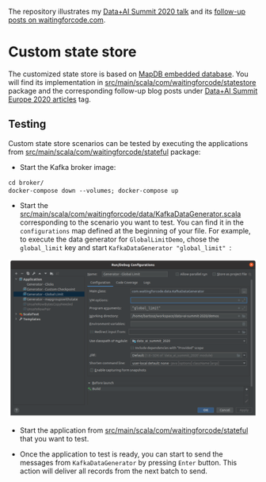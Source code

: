 The repository illustrates my <a href="https://databricks.com/session_eu20/extending-apache-spark-beyond-spark-session-extensions" target="_blank">Data+AI Summit 2020 talk</a> and its <a href="https://www.waitingforcode.com/tags/data-ai-summit-europe-2020-articles" target="_blank">follow-up posts on waitingforcode.com</a>.

# Custom state store
The customized state store is based on <a href="https://jankotek.gitbooks.io/mapdb/content/quick-start/" target="_blank">MapDB embedded database</a>. 
You will find its implementation in [src/main/scala/com/waitingforcode/statestore](src/main/scala/com/waitingforcode/statestore) package and 
the corresponding follow-up blog posts under <a href="https://www.waitingforcode.com/tags/data-ai-summit-europe-2020-articles"  target="_blank">Data+AI Summit Europe 2020 articles</a> tag.

## Testing
Custom state store scenarios can be tested by executing the applications from 
[src/main/scala/com/waitingforcode/stateful](src/main/scala/com/waitingforcode/stateful)
package:
- Start the Kafka broker image:
```
cd broker/
docker-compose down --volumes; docker-compose up
```
- Start the [src/main/scala/com/waitingforcode/data/KafkaDataGenerator.scala](KafkaDataGenerator.scala) 
corresponding to the scenario you want to test. You can find it in the 
`configurations` map defined at the beginning of your file. For example, to
execute the data generator for `GlobalLimitDemo`, chose the `global_limit` key
and start `KafkaDataGenerator "global_limit" `:

![Image](doc/start_data_generator_example.png)

- Start the application from [src/main/scala/com/waitingforcode/stateful](src/main/scala/com/waitingforcode/stateful)
that you want to test.

- Once the application to test is ready, you can start to send the messages from
`KafkaDataGenerator` by pressing `Enter` button. This action will deliver all records 
from the next batch to send.
